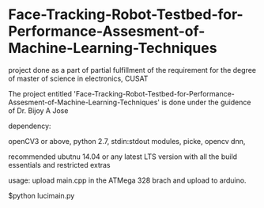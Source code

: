 # Face-Tracking-Robot-Testbed-for-Performance-Assesment-of-Machine-Learning-Techniques
project done as a part of partial fulfillment of the requirement for the degree of master of science  in electronics, CUSAT

The project entitled 'Face-Tracking-Robot-Testbed-for-Performance-Assesment-of-Machine-Learning-Techniques' is done under the guidence of Dr. Bijoy A Jose

dependency: 

openCV3 or above,
python 2.7,
stdin:stdout modules,
picke,
opencv dnn,

recommended ubutnu 14.04 or any latest LTS version with all the build essentials and restricted extras


usage:
upload main.cpp in the ATMega 328 brach and upload to arduino.

$python lucimain.py



